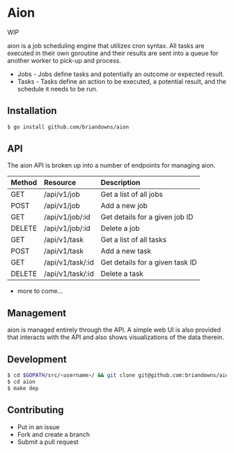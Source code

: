 # Aion

WIP

aion is a job scheduling engine that utilizes cron syntax.  All tasks are executed in their own goroutine and their results are sent into a queue for another worker to pick-up and process.

* Jobs - Jobs define tasks and potentially an outcome or expected result.
* Tasks - Tasks define an action to be executed, a potential result, and the schedule it needs to be run.

## Installation

```bash
$ go install github.com/briandowns/aion
```

## API

The aion API is broken up into a number of endpoints for managing aion.

| Method | Resource         | Description
| :----- | :-------         | :----------
| GET    | /api/v1/job      | Get a list of all jobs
| POST   | /api/v1/job      | Add a new job
| GET    | /api/v1/job/:id  | Get details for a given job ID
| DELETE | /api/v1/job/:id  | Delete a job
| GET    | /api/v1/task     | Get a list of all tasks
| POST   | /api/v1/task     | Add a new task
| GET    | /api/v1/task/:id | Get details for a given task ID
| DELETE | /api/v1/task/:id | Delete a task

* more to come...

## Management 

aion is managed entirely through the API.  A simple web UI is also provided that interacts with the API and also shows visualizations of the data therein.

## Development

```bash
$ cd $GOPATH/src/<username>/ && git clone git@github.com:briandowns/aion.git
$ cd aion
$ make dep
```

## Contributing

* Put in an issue
* Fork and create a branch
* Submit a pull request